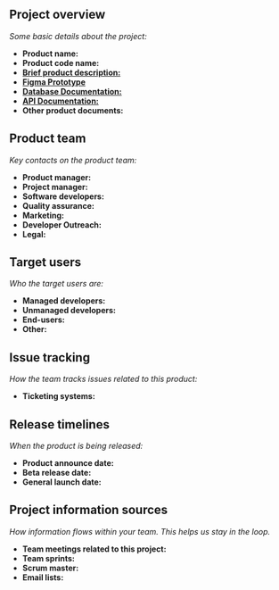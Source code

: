 ## Project overview

*Some basic details about the project:*

* **Product name:**
* **Product code name:**
* **[Brief product description:](/docs/brief.md)**
* **[Figma Prototype](https://www.figma.com/file/qWHQU2wVaihXIyPaEp02ow/Add-Value-Mockup?type=design&node-id=48-1425&mode=design&t=qF1HRQ5HWT8nJjmp-0)**
* **[Database Documentation:](/docs/dbDocs.md)**
* **[API Documentation:](/docs/apiDocs.md)**
* **Other product documents:**

## Product team

*Key contacts on the product team:*

* **Product manager:**
* **Project manager:**
* **Software developers:**
* **Quality assurance:**
* **Marketing:**
* **Developer Outreach:**
* **Legal:**

## Target users

*Who the target users are:*

* **Managed developers:**
* **Unmanaged developers:**
* **End-users:**
* **Other:**

## Issue tracking

*How the team tracks issues related to this product:*

* **Ticketing systems:**

## Release timelines

*When the product is being released:*

* **Product announce date:**
* **Beta release date:**
* **General launch date:**

## Project information sources

*How information flows within your team. This helps us stay in the loop.*

* **Team meetings related to this project:**
* **Team sprints:**
* **Scrum master:**
* **Email lists:**
